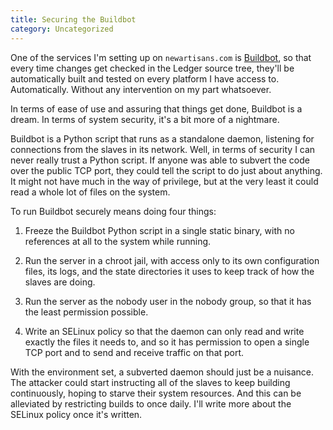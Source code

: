 ```yaml
---
title: Securing the Buildbot
category: Uncategorized
---
```


One of the services I'm setting up on `newartisans.com` is [Buildbot][], so that every time changes get checked in the Ledger source tree, they'll be automatically built and tested on every platform I have access to.  Automatically.  Without any intervention on my part whatsoever.

[Buildbot]: http://buildbot.net/trac

In terms of ease of use and assuring that things get done, Buildbot is a dream.  In terms of system security, it's a bit more of a nightmare.

Buildbot is a Python script that runs as a standalone daemon, listening for connections from the slaves in its network.  Well, in terms of security I can never really trust a Python script.  If anyone was able to subvert the code over the public TCP port, they could tell the script to do just about anything.  It might not have much in the way of privilege, but at the very least it could read a whole lot of files on the system.

To run Buildbot securely means doing four things:

 1. Freeze the Buildbot Python script in a single static binary, with no references at all to the system while running.

 2. Run the server in a chroot jail, with access only to its own configuration files, its logs, and the state directories it uses to keep track of how the slaves are
 doing.

 3. Run the server as the nobody user in the nobody group, so that it has the least permission possible.

 4. Write an SELinux policy so that the daemon can only read and write exactly the files it needs to, and so it has permission to open a single TCP port and to send and receive traffic on that port.

With the environment set, a subverted daemon should just be a nuisance.  The attacker could start instructing all of the slaves to keep building continuously, hoping to starve their system resources.  And this can be alleviated by restricting builds to once daily.  I'll write more about the SELinux policy once it's written.

